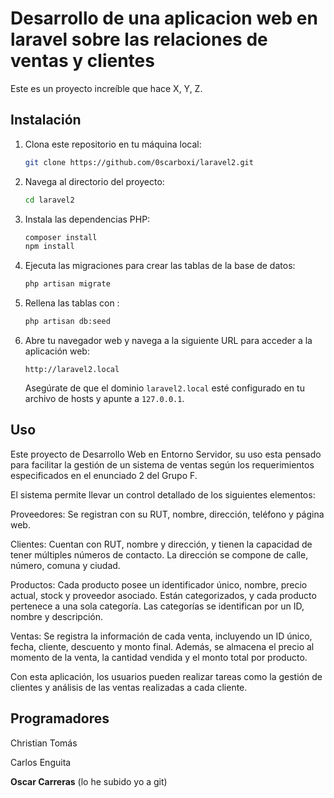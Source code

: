 # Desarrollo de una aplicacion web en laravel sobre las relaciones de ventas y clientes

Este es un proyecto increíble que hace X, Y, Z.

## Instalación


1. Clona este repositorio en tu máquina local:

    ```bash
    git clone https://github.com/0scarboxi/laravel2.git
    ```

2. Navega al directorio del proyecto:

    ```bash
    cd laravel2
    ```

3. Instala las dependencias PHP:

    ```bash
    composer install
    npm install
    ```

6. Ejecuta las migraciones para crear las tablas de la base de datos:

    ```bash
    php artisan migrate
    ```

7. Rellena las tablas con :

    ```bash
    php artisan db:seed
    ```

8. Abre tu navegador web y navega a la siguiente URL para acceder a la aplicación web:

    ```
    http://laravel2.local
    ```

   Asegúrate de que el dominio `laravel2.local` esté configurado en tu archivo de hosts y apunte a `127.0.0.1`.

## Uso

Este proyecto de Desarrollo Web en Entorno Servidor, su uso esta pensado para facilitar la gestión de un sistema de ventas según los requerimientos especificados en el enunciado 2 del Grupo F.

El sistema permite llevar un control detallado de los siguientes elementos:

Proveedores: Se registran con su RUT, nombre, dirección, teléfono y página web.

Clientes: Cuentan con RUT, nombre y dirección, y tienen la capacidad de tener múltiples números de contacto. La dirección se compone de calle, número, comuna y ciudad.

Productos: Cada producto posee un identificador único, nombre, precio actual, stock y proveedor asociado. Están categorizados, y cada producto pertenece a una sola categoría. Las categorías se identifican por un ID, nombre y descripción.

Ventas: Se registra la información de cada venta, incluyendo un ID único, fecha, cliente, descuento y monto final. Además, se almacena el precio al momento de la venta, la cantidad vendida y el monto total por producto.

Con esta aplicación, los usuarios pueden realizar tareas como la gestión de clientes y análisis de las ventas realizadas a cada cliente.


## Programadores

Christian Tomás

Carlos Enguita

__Oscar Carreras__ (lo he subido yo a git)


